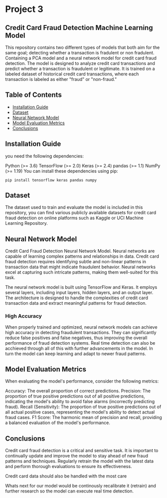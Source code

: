 # Project 3 

## Credit Card Fraud Detection Machine Learning Model
This repository contains two different types of models that both aim for the same goal; detecting whether a transaction is fradulent or non fradulent. Containing a PCA model and a neural network model for credit card fraud detection. 
The model is designed to analyze credit card transactions and predict whether a 
transaction is fraudulent or legitimate. It is trained on a labeled dataset of historical credit card transactions, 
where each transaction is labeled as either "fraud" or "non-fraud."

## Table of Contents

* [Installation Guide](##installation-guide)
* [Dataset](##dataset)
* [Neural Network Model](##neural-network-model)
* [Model Evaluation Metrics](##model-evaluation-metrics)
* [Conclusions](#conclusions)

## Installation Guide
you need the following dependencies:

Python (>= 3.6)
TensorFlow (>= 2.0)
Keras (>= 2.4)
pandas (>= 1.1)
NumPy (>= 1.19)
You can install these dependencies using pip:

`pip install tensorflow keras pandas numpy`

## Dataset

The dataset used to train and evaluate the model is included in this repository, you can find various publicly available datasets for credit card fraud detection on online platforms such as Kaggle or UCI Machine Learning Repository.

## Neural Network Model

Credit Card Fraud Detection Neural Network Model. Neural networks are capable of learning complex patterns and relationships in data. Credit card fraud detection requires identifying subtle and non-linear patterns in transaction data that might indicate fraudulent behavior. Neural networks excel at capturing such intricate patterns, making them well-suited for this task.

The neural network model is built using TensorFlow and Keras. It employs several layers, including input layers, hidden layers, and an output layer. The architecture is designed to handle the complexities of credit card transaction data and extract meaningful patterns for fraud detection.

### High Accuracy 
When properly trained and optimized, neural network models can achieve high accuracy in detecting fraudulent transactions. 
They can significantly reduce false positives and false negatives, thus improving the overall performance of fraud detection systems.
Real time detection can also be acchieved through all of this with further advancements in the model.
In turn the model can keep learning and adapt to newer fraud patterns.



## Model Evaluation Metrics
When evaluating the model's performance, consider the following metrics:

Accuracy: The overall proportion of correct predictions.
Precision: The proportion of true positive predictions out of all positive predictions, indicating the model's ability to avoid false alarms (incorrectly predicting fraud).
Recall (Sensitivity): The proportion of true positive predictions out of all actual positive cases, representing the model's ability to detect actual fraud cases.
F1 Score: The harmonic mean of precision and recall, providing a balanced evaluation of the model's performance.

## Conclusions

Credit card fraud detection is a critical and sensitive task. It is important to continually update and improve the model to stay ahead of new fraud patterns and techniques. Regularly retrain the model with the latest data and perform thorough evaluations to ensure its effectiveness. 

Credit card data should also be handled with the most care

Whats next for our model would be continously recalibrate it (retrain) and further research so the model can execute real time detection.